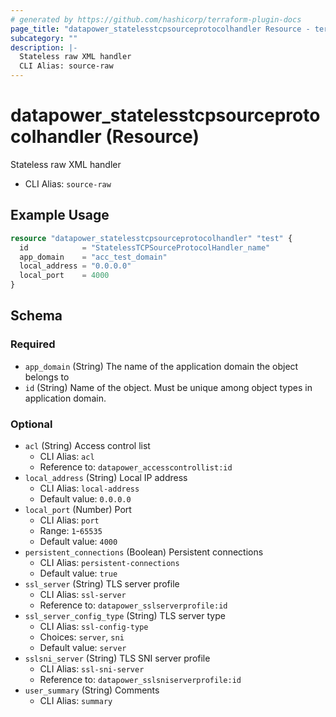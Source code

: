 ```yaml
---
# generated by https://github.com/hashicorp/terraform-plugin-docs
page_title: "datapower_statelesstcpsourceprotocolhandler Resource - terraform-provider-datapower"
subcategory: ""
description: |-
  Stateless raw XML handler
  CLI Alias: source-raw
---
```


# datapower_statelesstcpsourceprotocolhandler (Resource)

Stateless raw XML handler
  - CLI Alias: `source-raw`

## Example Usage

```terraform
resource "datapower_statelesstcpsourceprotocolhandler" "test" {
  id            = "StatelessTCPSourceProtocolHandler_name"
  app_domain    = "acc_test_domain"
  local_address = "0.0.0.0"
  local_port    = 4000
}
```

<!-- schema generated by tfplugindocs -->
## Schema

### Required

- `app_domain` (String) The name of the application domain the object belongs to
- `id` (String) Name of the object. Must be unique among object types in application domain.

### Optional

- `acl` (String) Access control list
  - CLI Alias: `acl`
  - Reference to: `datapower_accesscontrollist:id`
- `local_address` (String) Local IP address
  - CLI Alias: `local-address`
  - Default value: `0.0.0.0`
- `local_port` (Number) Port
  - CLI Alias: `port`
  - Range: `1`-`65535`
  - Default value: `4000`
- `persistent_connections` (Boolean) Persistent connections
  - CLI Alias: `persistent-connections`
  - Default value: `true`
- `ssl_server` (String) TLS server profile
  - CLI Alias: `ssl-server`
  - Reference to: `datapower_sslserverprofile:id`
- `ssl_server_config_type` (String) TLS server type
  - CLI Alias: `ssl-config-type`
  - Choices: `server`, `sni`
  - Default value: `server`
- `sslsni_server` (String) TLS SNI server profile
  - CLI Alias: `ssl-sni-server`
  - Reference to: `datapower_sslsniserverprofile:id`
- `user_summary` (String) Comments
  - CLI Alias: `summary`
